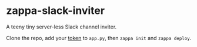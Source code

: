 # zappa-slack-inviter

A teeny tiny server-less Slack channel inviter.

Clone the repo, add your [token](https://api.slack.com/docs/oauth-test-tokens) to `app.py`, then `zappa init` and `zappa deploy`.
